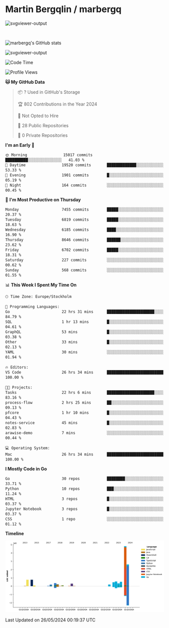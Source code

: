 # Martin Bergqlin / marbergq

![svgviewer-output](https://user-images.githubusercontent.com/2405410/206014777-22d41ecb-c24f-421d-b7d9-bba2cb5bb0de.svg)

<br>

<!--- [![Martin's Week](https://github-readme-stats.vercel.app/api/wakatime?username=marbergq&theme=dark)](https://github.com/anuraghazra/github-readme-stats) -->

![marbergq's GitHub stats](https://github-readme-stats.vercel.app/api?username=marbergq&count_private=true&show_icons=true)

![svgviewer-output](https://wakatime.com/badge/user/3f0a2069-6683-4e19-9a4a-7d21ea815067.svg)

<!--START_SECTION:waka-->
![Code Time](http://img.shields.io/badge/Code%20Time-4%2C090%20hrs%206%20mins-blue)

![Profile Views](http://img.shields.io/badge/Profile%20Views-0-blue)

**🐱 My GitHub Data** 

> 📦 ? Used in GitHub's Storage 
 > 
> 🏆 802 Contributions in the Year 2024
 > 
> 🚫 Not Opted to Hire
 > 
> 📜 28 Public Repositories 
 > 
> 🔑 0 Private Repositories 
 > 
**I'm an Early 🐤** 

```text
🌞 Morning                15017 commits       ██████████░░░░░░░░░░░░░░░   41.03 % 
🌆 Daytime                19520 commits       █████████████░░░░░░░░░░░░   53.33 % 
🌃 Evening                1901 commits        █░░░░░░░░░░░░░░░░░░░░░░░░   05.19 % 
🌙 Night                  164 commits         ░░░░░░░░░░░░░░░░░░░░░░░░░   00.45 % 
```
📅 **I'm Most Productive on Thursday** 

```text
Monday                   7455 commits        █████░░░░░░░░░░░░░░░░░░░░   20.37 % 
Tuesday                  6819 commits        █████░░░░░░░░░░░░░░░░░░░░   18.63 % 
Wednesday                6185 commits        ████░░░░░░░░░░░░░░░░░░░░░   16.90 % 
Thursday                 8646 commits        ██████░░░░░░░░░░░░░░░░░░░   23.62 % 
Friday                   6702 commits        █████░░░░░░░░░░░░░░░░░░░░   18.31 % 
Saturday                 227 commits         ░░░░░░░░░░░░░░░░░░░░░░░░░   00.62 % 
Sunday                   568 commits         ░░░░░░░░░░░░░░░░░░░░░░░░░   01.55 % 
```


📊 **This Week I Spent My Time On** 

```text
🕑︎ Time Zone: Europe/Stockholm

💬 Programming Languages: 
Go                       22 hrs 31 mins      █████████████████████░░░░   84.79 % 
SQL                      1 hr 13 mins        █░░░░░░░░░░░░░░░░░░░░░░░░   04.61 % 
GraphQL                  53 mins             █░░░░░░░░░░░░░░░░░░░░░░░░   03.38 % 
Other                    33 mins             █░░░░░░░░░░░░░░░░░░░░░░░░   02.13 % 
YAML                     30 mins             ░░░░░░░░░░░░░░░░░░░░░░░░░   01.94 % 

🔥 Editors: 
VS Code                  26 hrs 34 mins      █████████████████████████   100.00 % 

🐱‍💻 Projects: 
Tasks                    22 hrs 6 mins       █████████████████████░░░░   83.16 % 
process-flow             2 hrs 25 mins       ██░░░░░░░░░░░░░░░░░░░░░░░   09.13 % 
pfcore                   1 hr 10 mins        █░░░░░░░░░░░░░░░░░░░░░░░░   04.43 % 
notes-service            45 mins             █░░░░░░░░░░░░░░░░░░░░░░░░   02.83 % 
arawise-demo             7 mins              ░░░░░░░░░░░░░░░░░░░░░░░░░   00.44 % 

💻 Operating System: 
Mac                      26 hrs 34 mins      █████████████████████████   100.00 % 
```

**I Mostly Code in Go** 

```text
Go                       30 repos            ████████░░░░░░░░░░░░░░░░░   33.71 % 
Python                   10 repos            ███░░░░░░░░░░░░░░░░░░░░░░   11.24 % 
HTML                     3 repos             █░░░░░░░░░░░░░░░░░░░░░░░░   03.37 % 
Jupyter Notebook         3 repos             █░░░░░░░░░░░░░░░░░░░░░░░░   03.37 % 
CSS                      1 repo              ░░░░░░░░░░░░░░░░░░░░░░░░░   01.12 % 
```



**Timeline**

![Lines of Code chart](https://raw.githubusercontent.com/marbergq/marbergq/main/assets/bar_graph.png)


 Last Updated on 26/05/2024 00:19:37 UTC
<!--END_SECTION:waka-->
